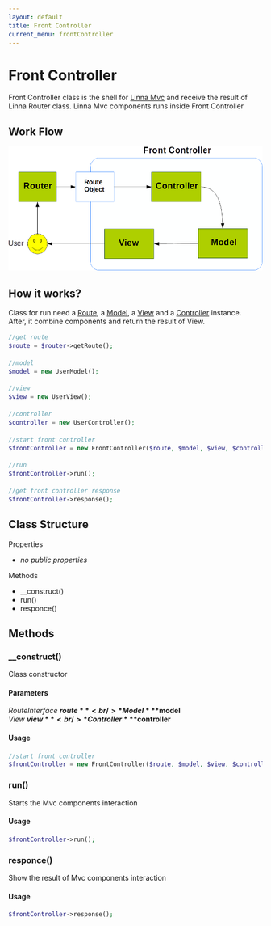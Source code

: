 ```yaml
---
layout: default
title: Front Controller
current_menu: frontController
---
```


# Front Controller
Front Controller class is the shell for [Linna Mvc](mvcImplement.md) and receive the result of Linna Router class. Linna Mvc components runs inside Front Controller

## Work Flow
![Front Controller Diagram](img/fc_diagram.png)

## How it works?
Class for run need a [Route](route.md), a [Model](model.md), a [View](view.md) and a [Controller](controller) instance.<br/>
After, it combine components and return the result of View.
```php
//get route
$route = $router->getRoute();
  
//model
$model = new UserModel();

//view
$view = new UserView();

//controller
$controller = new UserController();

//start front controller
$frontController = new FrontController($route, $model, $view, $controller);

//run
$frontController->run();

//get front controller response
$frontController->response();
```

## Class Structure

Properties
- *no public properties*

Methods
- __construct()
- run()
- responce()

## Methods

### __construct()
Class constructor

#### Parameters
*RouteInterface* **$route**<br/>
*Model* **$model**<br/>
*View* **$view**<br/>
*Controller* **$controller**<br/>

#### Usage
```php
//start front controller
$frontController = new FrontController($route, $model, $view, $controller);
```

### run()
Starts the Mvc components interaction

#### Usage
```php
$frontController->run();
```

### responce()
Show the result of Mvc components interaction

#### Usage
```php
$frontController->response();
```